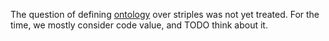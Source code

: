 The question of defining [ontology](https://en.wikipedia.org/wiki/Ontology_language) over striples was not yet treated.
For the time, we mostly consider code value, and 
TODO think about it.
